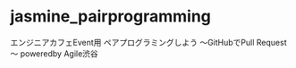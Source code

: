jasmine_pairprogramming
=======================

エンジニアカフェEvent用 ペアプログラミングしよう ～GitHubでPull Request～ poweredby Agile渋谷